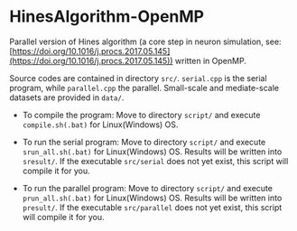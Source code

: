 # HinesAlgorithm-OpenMP

Parallel version of Hines algorithm (a core step in neuron simulation, see: [https://doi.org/10.1016/j.procs.2017.05.145](https://doi.org/10.1016/j.procs.2017.05.145)) written in OpenMP.

Source codes are contained in directory `src/`. `serial.cpp` is the serial program, while `parallel.cpp` the parallel. Small-scale and mediate-scale datasets are provided in `data/`.

- To compile the program: Move to directory `script/` and execute `compile.sh(.bat)` for Linux(Windows) OS.

- To run the serial program: Move to directory `script/` and execute `srun_all.sh(.bat)` for Linux(Windows) OS. Results will be written into `sresult/`. If the executable `src/serial` does not yet exist, this script will compile it for you.

- To run the parallel program: Move to directory `script/` and execute `prun_all.sh(.bat)` for Linux(Windows) OS. Results will be written into `presult/`. If the executable `src/parallel` does not yet exist, this script will compile it for you.
